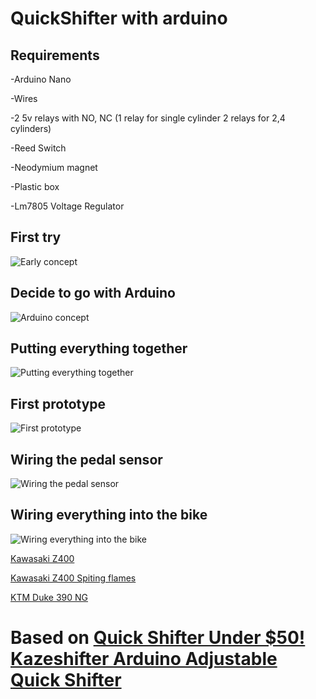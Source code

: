 # QuickShifter with arduino
 ## Requirements 
 -Arduino Nano
 
 -Wires
 
 -2 5v relays with NO, NC (1 relay for single cylinder 2 relays for 2,4 cylinders)
 
 -Reed Switch 
 
 -Neodymium magnet
 
 -Plastic box
 
 -Lm7805 Voltage Regulator
 
 
## First try
![Early concept](https://user-images.githubusercontent.com/21134775/159811593-9a39a69d-e41f-4410-9c7d-226858435ee7.jpg)

## Decide to go with Arduino

![Arduino concept](https://user-images.githubusercontent.com/21134775/159811734-06951104-fe1f-4825-acd1-91eca2971564.png)

## Putting everything together 

![Putting everything together](https://user-images.githubusercontent.com/21134775/159811866-41f08462-3997-4b1e-b88c-13513563f0a1.png)

## First prototype

![First prototype](https://user-images.githubusercontent.com/21134775/159811983-b27a8777-bd45-413d-a9ce-a6b2e6b97ce2.jpg)

## Wiring the pedal sensor

![Wiring the pedal sensor](https://user-images.githubusercontent.com/21134775/159812056-c486a22d-d6b9-4d3f-9735-d2d18f9a8236.jpg)

## Wiring everything into the bike

![Wiring everything into the bike](https://user-images.githubusercontent.com/21134775/159812168-cf98ead4-4eba-4f61-8879-420b01a68855.jpg)

[Kawasaki Z400](https://www.youtube.com/watch?v=xHtklOINRBA)

[Kawasaki Z400 Spiting flames](https://www.youtube.com/watch?v=g-vOS_BFNVc)

[KTM Duke 390 NG](https://photos.app.goo.gl/w2ES6YKBYKDEgK4L9)


# Based on [Quick Shifter Under $50! Kazeshifter Arduino Adjustable Quick Shifter](https://www.instructables.com/10-Quick-Shifter-Kazeshifter-Arduino-Adjustable-Qu/)
